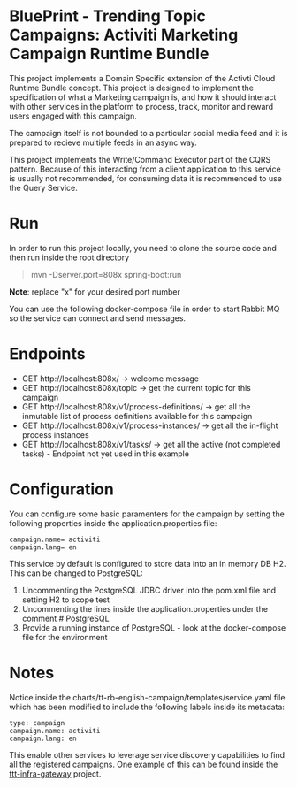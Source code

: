 # BluePrint - Trending Topic Campaigns: Activiti Marketing Campaign Runtime Bundle
This project implements a Domain Specific extension of the Activti Cloud Runtime Bundle concept.
This project is designed to implement the specification of what a Marketing campaign is, and how it should interact
with other services in the platform to process, track, monitor and reward users engaged with this campaign. 

The campaign itself is not bounded to a particular social media feed and it is prepared to recieve multiple feeds
in an async way.  

This project implements the Write/Command Executor part of the CQRS pattern. Because of this interacting from a client application
to this service is usually not recommended, for consuming data it is recommended to use the Query Service.


# Run

In order to run this project locally, you need to clone the source code and then run inside the root directory

> mvn -Dserver.port=808x spring-boot:run

**Note**: replace "x" for your desired port number

You can use the following docker-compose file in order to start Rabbit MQ so the service can connect and send messages.



# Endpoints
- GET http://localhost:808x/ -> welcome message
- GET http://localhost:808x/topic -> get the current topic for this campaign
- GET http://localhost:808x/v1/process-definitions/ -> get all the inmutable list of process definitions available for this campaign
- GET http://localhost:808x/v1/process-instances/ -> get all the in-flight process instances 
- GET http://localhost:808x/v1/tasks/ -> get all the active (not completed tasks) - Endpoint not yet used in this example


# Configuration

You can configure some basic paramenters for the campaign by setting the following properties inside the application.properties file:

```
campaign.name= activiti 
campaign.lang= en
```

This service by default is configured to store data into an in memory DB H2. This can be changed to PostgreSQL:
1) Uncommenting the PostgreSQL JDBC driver into the pom.xml file and setting H2 to scope test
2) Uncommenting the lines inside the application.properties under the comment # PostgreSQL   
3) Provide a running instance of PostgreSQL - look at the docker-compose file for the environment

# Notes

Notice inside the charts/tt-rb-english-campaign/templates/service.yaml file which has been modified to include the following labels inside its metadata:

```
type: campaign
campaign.name: activiti
campaign.lang: en
```

This enable other services to leverage service discovery capabilities to find all the registered campaigns. One example of this can be found inside the 
[ttt-infra-gateway](http://github.com/activiti/ttc-infra-gateway) project. 
